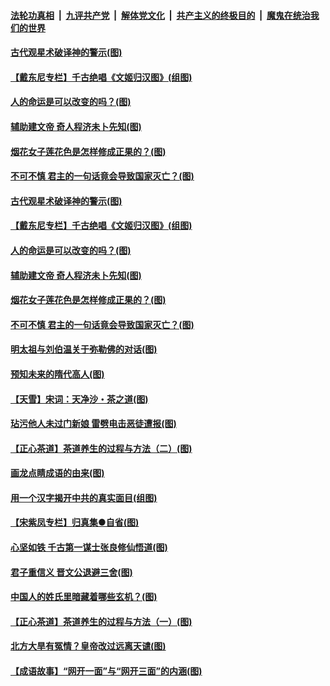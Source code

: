 ####  [法轮功真相](../../../../basic/blob/master/README.md?t=06210702) &nbsp;|&nbsp; [九评共产党](../../../../9ping.md/blob/master/README.md?t=06210702) &nbsp;|&nbsp; [解体党文化](../../../../jtdwh.md/blob/master/README.md?t=06210702)  &nbsp;|&nbsp; [共产主义的终极目的](../../../../gczydzjmd.md/blob/master/README.md?t=06210702) &nbsp;|&nbsp; [魔鬼在统治我们的世界](../../../../mgztzwmdsj.md/blob/master/README.md?t=06210702) 

#### [古代观星术破译神的警示(图)](../pages/p7/936938.md?t=06210702) 

#### [【戴东尼专栏】千古绝唱《文姬归汉图》(组图)](../pages/p7/933598.md?t=06210702) 

#### [人的命运是可以改变的吗？(图)](../pages/p7/936633.md?t=06210702) 

#### [辅助建文帝 奇人程济未卜先知(图)](../pages/p7/936751.md?t=06210702) 

#### [烟花女子莲花色是怎样修成正果的？(图)](../pages/p7/936627.md?t=06210702) 

#### [不可不慎 君主的一句话竟会导致国家灭亡？(图)](../pages/p7/936921.md?t=06210702) 

#### [古代观星术破译神的警示(图)](../pages/p7/936938.md?t=06210702) 

#### [【戴东尼专栏】千古绝唱《文姬归汉图》(组图)](../pages/p7/933598.md?t=06210702) 

#### [人的命运是可以改变的吗？(图)](../pages/p7/936633.md?t=06210702) 

#### [辅助建文帝 奇人程济未卜先知(图)](../pages/p7/936751.md?t=06210702) 

#### [烟花女子莲花色是怎样修成正果的？(图)](../pages/p7/936627.md?t=06210702) 

#### [不可不慎 君主的一句话竟会导致国家灭亡？(图)](../pages/p7/936921.md?t=06210702) 

#### [明太祖与刘伯温关于弥勒佛的对话(图)](../pages/p7/936918.md?t=06210702) 

#### [预知未来的隋代高人(图)](../pages/p7/936519.md?t=06210702) 

#### [【天雪】宋词：天净沙・茶之道(图)](../pages/p7/936606.md?t=06210702) 

#### [玷污他人未过门新娘 雷劈电击恶徒遭报(图)](../pages/p7/936730.md?t=06210702) 

#### [【正心茶道】茶道养生的过程与方法（二）(图)](../pages/p7/936188.md?t=06210702) 

#### [画龙点睛成语的由来(图)](../pages/p7/936521.md?t=06210702) 

#### [用一个汉字揭开中共的真实面目(组图)](../pages/p7/936605.md?t=06210702) 

#### [【宋紫凤专栏】归真集●自省(图)](../pages/p7/936715.md?t=06210702) 

#### [心坚如铁 千古第一谋士张良修仙悟道(图)](../pages/p7/936518.md?t=06210702) 

#### [君子重信义 晋文公退避三舍(图)](../pages/p7/936517.md?t=06210702) 

#### [中国人的姓氏里暗藏着哪些玄机？(图)](../pages/p7/936608.md?t=06210702) 

#### [【正心茶道】茶道养生的过程与方法（一）(图)](../pages/p7/936187.md?t=06210702) 

#### [北方大旱有冤情？皇帝改过远离天谴(图)](../pages/p7/936431.md?t=06210702) 

#### [【成语故事】“网开一面”与“网开三面”的内涵(图)](../pages/p7/936380.md?t=06210702) 


